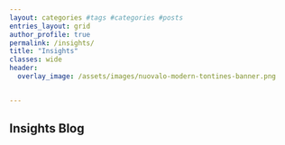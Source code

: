 ```yaml
---
layout: categories #tags #categories #posts
entries_layout: grid
author_profile: true
permalink: /insights/
title: "Insights"
classes: wide
header:
  overlay_image: /assets/images/nuovalo-modern-tontines-banner.png


---
```

## Insights Blog
